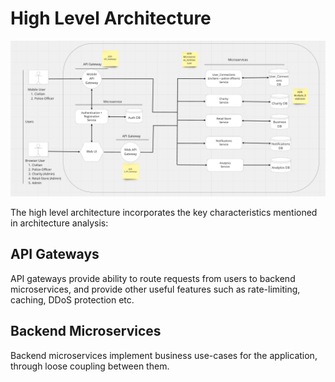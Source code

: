 
# High Level Architecture

![High Level Architecture](../assets/high_level_diagram.png)

The high level architecture incorporates the key characteristics mentioned in architecture analysis:

## API Gateways

API gateways provide ability to route requests from users to backend microservices, and provide other useful features such as rate-limiting, caching, DDoS protection etc.

## Backend Microservices

Backend microservices implement business use-cases for the application, through loose coupling between them. 